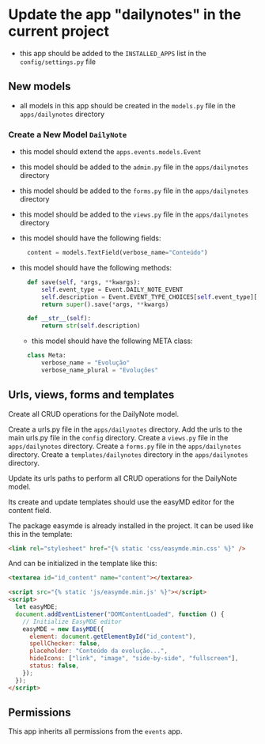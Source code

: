 # Update the app "dailynotes" in the current project

- this app should be added to the `INSTALLED_APPS` list in the `config/settings.py` file

## New models

- all models in this app should be created in the `models.py` file in the `apps/dailynotes` directory

### Create a New Model `DailyNote`

- this model should extend the `apps.events.models.Event`
- this model should be added to the `admin.py` file in the `apps/dailynotes` directory
- this model should be added to the `forms.py` file in the `apps/dailynotes` directory
- this model should be added to the `views.py` file in the `apps/dailynotes` directory
- this model should have the following fields:

  ```python
    content = models.TextField(verbose_name="Conteúdo")
  ```

- this model should have the following methods:

  ```python
    def save(self, *args, **kwargs):
        self.event_type = Event.DAILY_NOTE_EVENT
        self.description = Event.EVENT_TYPE_CHOICES[self.event_type][1]
        return super().save(*args, **kwargs)

    def __str__(self):
        return str(self.description)
  ```

  - this model should have the following META class:

  ```python
    class Meta:
        verbose_name = "Evolução"
        verbose_name_plural = "Evoluções"
  ```

## Urls, views, forms and templates

Create all CRUD operations for the DailyNote model.

Create a urls.py file in the `apps/dailynotes` directory.
Add the urls to the main urls.py file in the `config` directory.
Create a `views.py` file in the `apps/dailynotes` directory.
Create a `forms.py` file in the `apps/dailynotes` directory.
Create a `templates/dailynotes` directory in the `apps/dailynotes` directory.

Update its urls paths to perform all CRUD operations for the DailyNote model.

Its create and update templates should use the easyMD editor for the content field.

The package easymde is already installed in the project. It can be used like this in the template:

```html
<link rel="stylesheet" href="{% static 'css/easymde.min.css' %}" />
```

And can be initialized in the template like this:

```html
<textarea id="id_content" name="content"></textarea>

<script src="{% static 'js/easymde.min.js' %}"></script>
<script>
  let easyMDE;
  document.addEventListener("DOMContentLoaded", function () {
    // Initialize EasyMDE editor
    easyMDE = new EasyMDE({
      element: document.getElementById("id_content"),
      spellChecker: false,
      placeholder: "Conteúdo da evolução...",
      hideIcons: ["link", "image", "side-by-side", "fullscreen"],
      status: false,
    });
  });
</script>
```

## Permissions

This app inherits all permissions from the `events` app.

